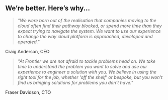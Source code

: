 ## We’re better. Here’s why...

> *"We were born out of the realisation that companies moving to
the cloud often find their pathway blocked, or spend more time
than they expect trying to navigate the system. We want to use
our experience to change the way cloud platform is approached,
developed and operated."*

Craig Anderson, CEO


> *"At Frontier we are not afraid to tackle problems head on. We
take time to understand the problem you want to solve and use our
experience to engineer a solution with you. We believe in using
the right tool for the job, whether 'off the shelf' or bespoke,
but you won't find us bringing solutions for problems you don't
have."*

Fraser Davidson, CTO
